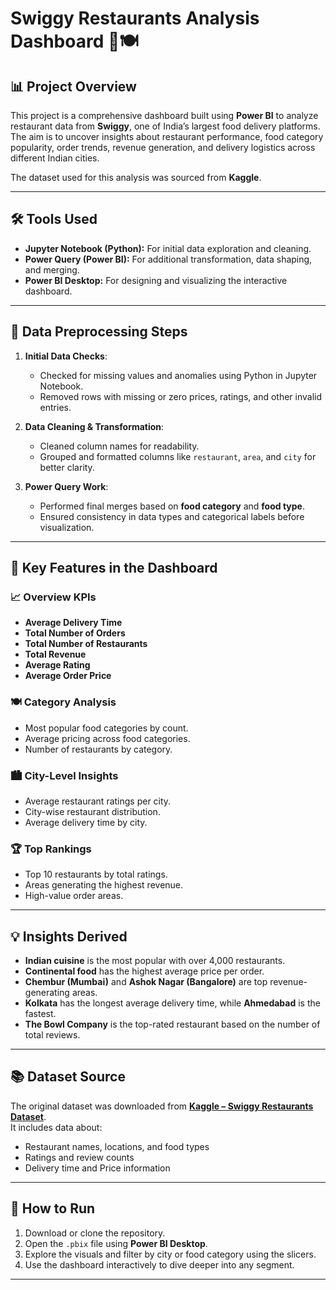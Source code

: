 # Swiggy Restaurants Analysis Dashboard 🛵🍽️

## 📊 Project Overview

This project is a comprehensive dashboard built using **Power BI** to analyze restaurant data from **Swiggy**, one of India’s largest food delivery platforms. The aim is to uncover insights about restaurant performance, food category popularity, order trends, revenue generation, and delivery logistics across different Indian cities.

The dataset used for this analysis was sourced from **Kaggle**.

---

## 🛠️ Tools Used

- **Jupyter Notebook (Python):** For initial data exploration and cleaning.
- **Power Query (Power BI):** For additional transformation, data shaping, and merging.
- **Power BI Desktop:** For designing and visualizing the interactive dashboard.

---

## 📁 Data Preprocessing Steps

1. **Initial Data Checks**:  
   - Checked for missing values and anomalies using Python in Jupyter Notebook.
   - Removed rows with missing or zero prices, ratings, and other invalid entries.

2. **Data Cleaning & Transformation**:
   - Cleaned column names for readability.
   - Grouped and formatted columns like `restaurant`, `area`, and `city` for better clarity.

3. **Power Query Work**:
   - Performed final merges based on **food category** and **food type**.
   - Ensured consistency in data types and categorical labels before visualization.

---

## 📌 Key Features in the Dashboard

### 📈 Overview KPIs
- **Average Delivery Time**
- **Total Number of Orders**
- **Total Number of Restaurants**
- **Total Revenue**
- **Average Rating**
- **Average Order Price**

### 🍽️ Category Analysis
- Most popular food categories by count.
- Average pricing across food categories.
- Number of restaurants by category.

### 🏙️ City-Level Insights
- Average restaurant ratings per city.
- City-wise restaurant distribution.
- Average delivery time by city.

### 🏆 Top Rankings
- Top 10 restaurants by total ratings.
- Areas generating the highest revenue.
- High-value order areas.

---

## 💡 Insights Derived

- **Indian cuisine** is the most popular with over 4,000 restaurants.
- **Continental food** has the highest average price per order.
- **Chembur (Mumbai)** and **Ashok Nagar (Bangalore)** are top revenue-generating areas.
- **Kolkata** has the longest average delivery time, while **Ahmedabad** is the fastest.
- **The Bowl Company** is the top-rated restaurant based on the number of total reviews.

---

## 📚 Dataset Source

The original dataset was downloaded from **[Kaggle – Swiggy Restaurants Dataset](https://www.kaggle.com/datasets/abhijitdahatonde/swiggy-restuarant-dataset)**.  
It includes data about:
- Restaurant names, locations, and food types
- Ratings and review counts
- Delivery time and Price information

---


## 🚀 How to Run

1. Download or clone the repository.
2. Open the `.pbix` file using **Power BI Desktop**.
3. Explore the visuals and filter by city or food category using the slicers.
4. Use the dashboard interactively to dive deeper into any segment.

---
